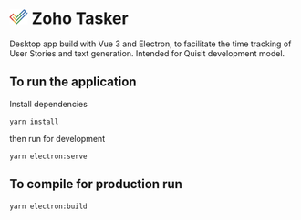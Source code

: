# <img src="public/zoho_tasker.png" alt="Zoho Tasker" height="26" /> Zoho Tasker

Desktop app build with Vue 3 and Electron, to facilitate the time tracking of User Stories and text generation. Intended for Quisit development model.

## To run the application
Install dependencies
```
yarn install
```
then run for development
```
yarn electron:serve
```

## To compile for production run
```
yarn electron:build
```
